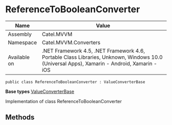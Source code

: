 

# ReferenceToBooleanConverter

Name|Value
---|---
Assembly|Catel.MVVM
Namespace|Catel.MVVM.Converters
Available on|.NET Framework 4.5, .NET Framework 4.6, Portable Class Libraries, Unknown, Windows 10.0 (Universal Apps), Xamarin - Android, Xamarin - iOS

```
public class ReferenceToBooleanConverter : ValueConverterBase
```

**Base types**
[ValueConverterBase](/Catel.MVVM\Catel\MVVM\Converters\ValueConverterBase.md)


Implementation of class ReferenceToBooleanConverter



## Methods

